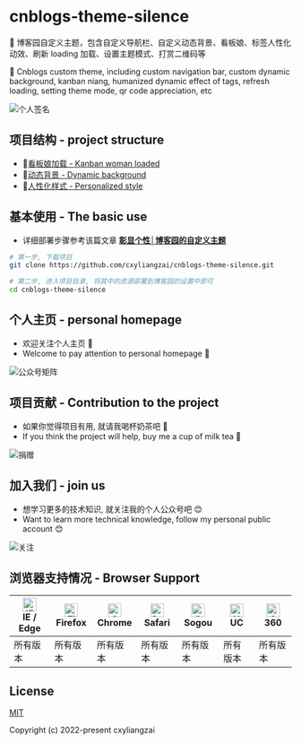 # cnblogs-theme-silence
🌈 博客园自定义主题，包含自定义导航栏、自定义动态背景、看板娘、标签人性化动效、刷新 loading 加载、设置主题模式、打赏二维码等

🌈 Cnblogs custom theme, including custom navigation bar, custom dynamic background, kanban niang, humanized dynamic effect of tags, refresh loading, setting theme mode, qr code appreciation, etc

![个人签名](https://cxyliangzai.github.io/u/signature.jpeg)

<!-- <p align="center">
  <img src="https://img.shields.io/badge/python->=3.0-ff69b4.svg" alt="python">
  <img src="https://img.shields.io/badge/lxml->=4.6.3-6bb59a.svg" alt="lxml">
  <img src="https://img.shields.io/badge/requests->=2.20.0-brightgreen.svg" alt="requests">
  <img src="https://img.shields.io/badge/Pillow->=6.2.2-blue.svg" alt="Pillow">
  <img src="https://img.shields.io/badge/beautifulsoup4->=4.6.02-e65a65.svg" alt="Pillow">
</p> -->

## 项目结构 - project structure
- :herb:[看板娘加载 - Kanban woman loaded](https://github.com/cxyliangzai/cnblogs-theme-silence/blob/main/autoload.js)
- :herb:[动态背景 - Dynamic background](https://github.com/cxyliangzai/cnblogs-theme-silence/blob/main/canvas-nest.min.js)
- :herb:[人性化样式 - Personalized style](https://github.com/cxyliangzai/cnblogs-theme-silence/blob/main/custom.css)

## 基本使用 - The basic use

- 详细部署步骤参考该篇文章 **[彰显个性│博客园的自定义主题](https://www.cnblogs.com/cxyliangzai/p/16336117.html)**

```bash
# 第一步, 下载项目
git clone https://github.com/cxyliangzai/cnblogs-theme-silence.git

# 第二步, 进入项目目录, 将其中的资源部署到博客园的设置中即可
cd cnblogs-theme-silence
```

## 个人主页 - personal homepage

- 欢迎关注个人主页 :pushpin:
- Welcome to pay attention to personal homepage :pushpin:

![公众号矩阵](https://cxyliangzai.github.io/u/attention/matrix.jpeg)

## 项目贡献 - Contribution to the project

- 如果你觉得项目有用, 就请我喝杯奶茶吧 :tropical_drink:
- If you think the project will help, buy me a cup of milk tea :tropical_drink:

![捐赠](https://cxyliangzai.github.io/u/sponsor.png)

## 加入我们 - join us

- 想学习更多的技术知识, 就关注我的个人公众号吧 :blush:
- Want to learn more technical knowledge, follow my personal public account :blush:

![关注](https://cxyliangzai.github.io/u/userinfo.png)

## 浏览器支持情况 - Browser Support

| <img src="https://cxyliangzai.github.io/common/svg/ie.svg" alt="IE / Edge" width="24px" height="24px" /></br>IE / Edge | <img src="https://cxyliangzai.github.io/common/svg/firefox.svg" alt="Firefox" width="24px" height="24px" /></br>Firefox | <img src="https://cxyliangzai.github.io/common/svg/chrome.svg" alt="Chrome" width="24px" height="24px" /></br>Chrome | <img src="https://cxyliangzai.github.io/common/svg/safari.svg" alt="Safari" width="24px" height="24px" /></br>Safari | <img src="https://cxyliangzai.github.io/common/svg/sogou.svg" alt="Sogou" width="24px" height="24px" /></br>Sogou | <img src="https://cxyliangzai.github.io/common/svg/uc.svg" alt="UC" width="24px" height="24px" /></br>UC | <img src="https://cxyliangzai.github.io/common/svg/360.svg" alt="360" width="24px" height="24px" /></br>360 |
| --------- | --------- | --------- | --------- | --------- | --------- | --------- |
| 所有版本 | 所有版本 | 所有版本 | 所有版本 | 所有版本 | 所有版本 | 所有版本 |

## License

[MIT](https://github.com/cxyliangzai/cnblogs-theme-silence/blob/main/LICENSE)

Copyright (c) 2022-present cxyliangzai